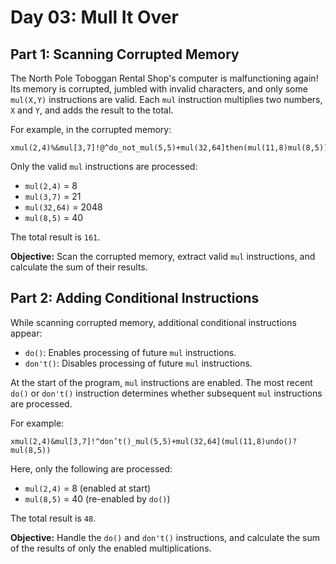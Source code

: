 # Day 03: Mull It Over

## Part 1: Scanning Corrupted Memory
The North Pole Toboggan Rental Shop's computer is malfunctioning again! Its memory is corrupted, jumbled with invalid characters, and only some `mul(X,Y)` instructions are valid. Each `mul` instruction multiplies two numbers, `X` and `Y`, and adds the result to the total.

For example, in the corrupted memory:

```
xmul(2,4)%&mul[3,7]!@^do_not_mul(5,5)+mul(32,64]then(mul(11,8)mul(8,5))
```

Only the valid `mul` instructions are processed:
- `mul(2,4)` = 8
- `mul(3,7)` = 21
- `mul(32,64)` = 2048
- `mul(8,5)` = 40

The total result is `161`.

**Objective:** Scan the corrupted memory, extract valid `mul` instructions, and calculate the sum of their results.

## Part 2: Adding Conditional Instructions
While scanning corrupted memory, additional conditional instructions appear:
- `do()`: Enables processing of future `mul` instructions.
- `don't()`: Disables processing of future `mul` instructions.

At the start of the program, `mul` instructions are enabled. The most recent `do()` or `don't()` instruction determines whether subsequent `mul` instructions are processed.

For example:
```
xmul(2,4)&mul[3,7]!^don’t()_mul(5,5)+mul(32,64](mul(11,8)undo()?mul(8,5))
```

Here, only the following are processed:
- `mul(2,4)` = 8 (enabled at start)
- `mul(8,5)` = 40 (re-enabled by `do()`)

The total result is `48`.

**Objective:** Handle the `do()` and `don't()` instructions, and calculate the sum of the results of only the enabled multiplications.
